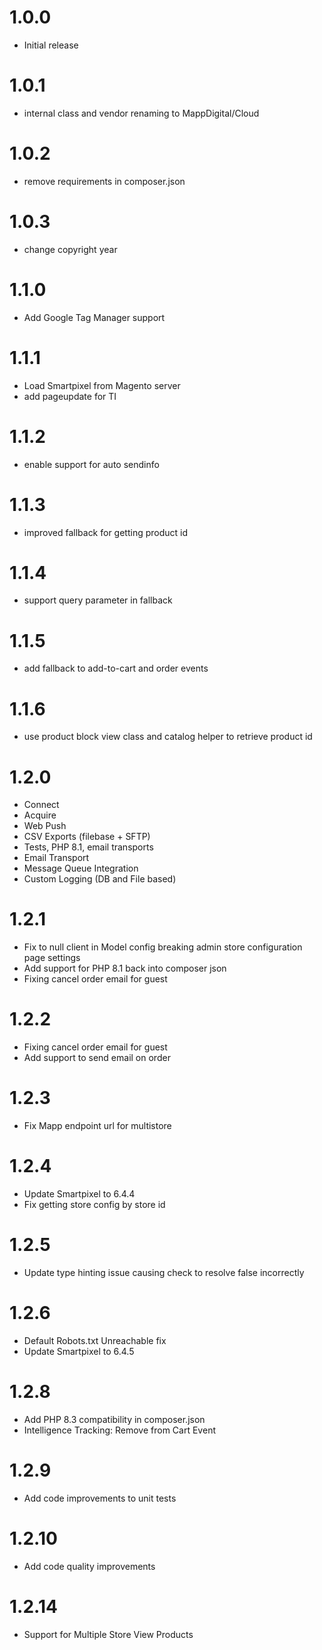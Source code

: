 # 1.0.0
- Initial release

# 1.0.1
- internal class and vendor renaming to MappDigital/Cloud

# 1.0.2
- remove requirements in composer.json

# 1.0.3
- change copyright year

# 1.1.0
- Add Google Tag Manager support

# 1.1.1
- Load Smartpixel from Magento server
- add pageupdate for TI

# 1.1.2
- enable support for auto sendinfo

# 1.1.3
- improved fallback for getting product id

# 1.1.4
- support query parameter in fallback

# 1.1.5
- add fallback to add-to-cart and order events

# 1.1.6
- use product block view class and catalog helper to retrieve product id

# 1.2.0
- Connect
- Acquire
- Web Push
- CSV Exports (filebase + SFTP)
- Tests, PHP 8.1, email transports
- Email Transport
- Message Queue Integration
- Custom Logging (DB and File based)

# 1.2.1
- Fix to null client in Model config breaking admin store configuration page settings
- Add support for PHP 8.1 back into composer json
- Fixing cancel order email for guest

# 1.2.2
- Fixing cancel order email for guest
- Add support to send email on order 

# 1.2.3
- Fix Mapp endpoint url for multistore

# 1.2.4
- Update Smartpixel to 6.4.4
- Fix getting store config by store id

# 1.2.5
- Update type hinting issue causing check to resolve false incorrectly

# 1.2.6
- Default Robots.txt Unreachable fix
- Update Smartpixel to 6.4.5

# 1.2.8
- Add PHP 8.3 compatibility in composer.json
- Intelligence Tracking: Remove from Cart Event

# 1.2.9
- Add code improvements to unit tests

# 1.2.10
- Add code quality improvements

# 1.2.14
- Support for Multiple Store View Products
